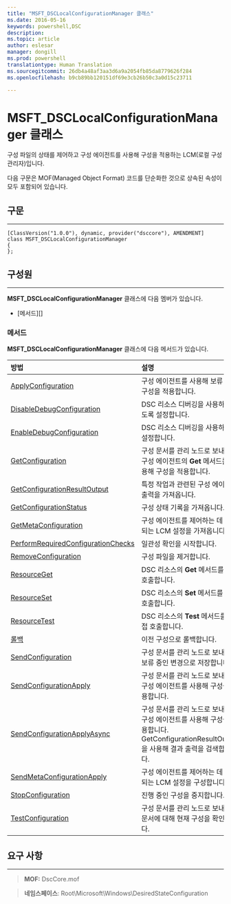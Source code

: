 ```yaml
---
title: "MSFT_DSCLocalConfigurationManager 클래스"
ms.date: 2016-05-16
keywords: powershell,DSC
description: 
ms.topic: article
author: eslesar
manager: dongill
ms.prod: powershell
translationtype: Human Translation
ms.sourcegitcommit: 26db4a48af3aa3d6a9a2054fb85da8779626f284
ms.openlocfilehash: b9cb89bb120151df69e3cb26b50c3a0d15c23711

---
```


# MSFT_DSCLocalConfigurationManager 클래스

구성 파일의 상태를 제어하고 구성 에이전트를 사용해 구성을 적용하는 LCM(로컬 구성 관리자)입니다.

다음 구문은 MOF(Managed Object Format) 코드를 단순화한 것으로 상속된 속성이 모두 포함되어 있습니다.

## 구문
------

``` syntax
[ClassVersion("1.0.0"), dynamic, provider("dsccore"), AMENDMENT]
class MSFT_DSCLocalConfigurationManager
{
};
```

## 구성원
-------

**MSFT_DSCLocalConfigurationManager** 클래스에 다음 멤버가 있습니다.

-   [메서드][]

### 메서드

**MSFT_DSCLocalConfigurationManager** 클래스에 다음 메서드가 있습니다.

|방법 |설명 |
|:--- |:---|
| [ApplyConfiguration](msft-dsclocalconfigurationmanager-applyconfiguration.md)| 구성 에이전트를 사용해 보류 중인 구성을 적용합니다.| 
| [DisableDebugConfiguration](msft-dsclocalconfigurationmanager-disabledebugconfiguration.md)| DSC 리소스 디버깅을 사용하지 않도록 설정합니다.| 
| [EnableDebugConfiguration](msft-dsclocalconfigurationmanager-enabledebugconfiguration.md)| DSC 리소스 디버깅을 사용하도록 설정합니다.| 
| [GetConfiguration](msft-dsclocalconfigurationmanager-getconfiguration.md)| 구성 문서를 관리 노드로 보내고, 구성 에이전트의 **Get** 메서드를 사용해 구성을 적용합니다.| 
| [GetConfigurationResultOutput](msft-dsclocalconfigurationmanager-getconfigurationresultoutput.md)| 특정 작업과 관련된 구성 에이전트 출력을 가져옵니다.| 
| [GetConfigurationStatus](msft-dsclocalconfigurationmanager-getconfigurationstatus.md)| 구성 상태 기록을 가져옵니다.| 
| [GetMetaConfiguration](msft-dsclocalconfigurationmanager-getmetaconfiguration.md)| 구성 에이전트를 제어하는 데 사용되는 LCM 설정을 가져옵니다.| 
| [PerformRequiredConfigurationChecks](msft-dsclocalconfigurationmanager-performrequiredconfigurationchecks.md)| 일관성 확인을 시작합니다.| 
| [RemoveConfiguration](msft-dsclocalconfigurationmanager-removeconfiguration.md)| 구성 파일을 제거합니다.| 
| [ResourceGet](msft-dsclocalconfigurationmanager-resourceget.md)| DSC 리소스의 **Get** 메서드를 직접 호출합니다.| 
| [ResourceSet](msft-dsclocalconfigurationmanager-resourceset.md)| DSC 리소스의 **Set** 메서드를 직접 호출합니다.| 
| [ResourceTest](msft-dsclocalconfigurationmanager-resourcetest.md)| DSC 리소스의 **Test** 메서드를 직접 호출합니다.| 
| [롤백](msft-dsclocalconfigurationmanager-rollback.md)| 이전 구성으로 롤백합니다.| 
| [SendConfiguration](msft-dsclocalconfigurationmanager-sendconfiguration.md)| 구성 문서를 관리 노드로 보내고 보류 중인 변경으로 저장합니다.| 
| [SendConfigurationApply](msft-dsclocalconfigurationmanager-sendconfigurationapply.md)| 구성 문서를 관리 노드로 보내고, 구성 에이전트를 사용해 구성을 적용합니다.| 
| [SendConfigurationApplyAsync](msft-dsclocalconfigurationmanager-sendconfigurationapplyasync.md)| 구성 문서를 관리 노드로 보내고, 구성 에이전트를 사용해 구성을 적용합니다. GetConfigurationResultOutput을 사용해 결과 출력을 검색합니다.| 
| [SendMetaConfigurationApply](msft-dsclocalconfigurationmanager-sendmetaconfigurationapply.md)| 구성 에이전트를 제어하는 데 사용되는 LCM 설정을 구성합니다.| 
| [StopConfiguration](msft-dsclocalconfigurationmanager-stopconfiguration.md)| 진행 중인 구성을 중지합니다.| 
| [TestConfiguration](msft-dsclocalconfigurationmanager-testconfiguration.md)| 구성 문서를 관리 노드로 보내고, 문서에 대해 현재 구성을 확인합니다.| 



 

## 요구 사항
------------
>**MOF:** DscCore.mof

>**네임스페이스**: Root\Microsoft\Windows\DesiredStateConfiguration



 

 






<!--HONumber=Aug16_HO3-->


